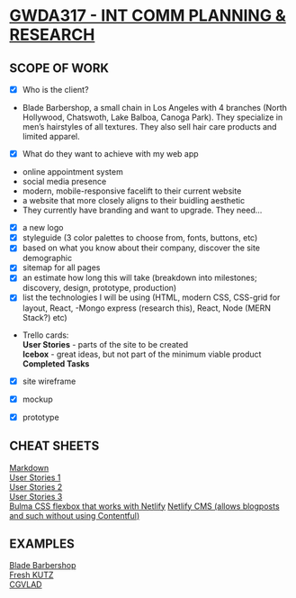 # [GWDA317 - INT COMM PLANNING & RESEARCH](https://trello.com/invite/b/30zmIDMH/1be773e170613e2247a25be4c96f4961/gwda317)

## SCOPE OF WORK
- [x] Who is the client?
* Blade Barbershop, a small chain in Los Angeles with 4 branches (North Hollywood, Chatswoth, Lake Balboa, Canoga Park). They specialize in men’s hairstyles of all textures. They also sell hair care products and limited apparel.
- [x] What do they want to achieve with my web app
* online appointment system
* social media presence
* modern, mobile-responsive facelift to their current website
* a website that more closely aligns to their buidling aesthetic  
* They currently have branding and want to upgrade. They need...
- [x] a new logo
- [x] styleguide (3 color palettes to choose from, fonts, buttons, etc)
- [x] based on what you know about their company, discover the site demographic
- [x] sitemap for all pages  
- [x] an estimate how long this will take (breakdown into milestones; discovery, design, prototype, production)
- [x] list the technologies I will be using (HTML, modern CSS, CSS-grid for layout, React, -Mongo express (research this), React, Node (MERN Stack?) etc)
* Trello cards:   
**User Stories** - parts of the site to be created  
**Icebox** - great ideas, but not part of the minimum viable product  
**Completed Tasks**  


- [x] site wireframe
- [x] mockup
- [x] prototype


## CHEAT SHEETS  
[Markdown](https://github.com/adam-p/markdown-here/wiki/Markdown-Cheatsheet)  
[User Stories 1](https://www.mountaingoatsoftware.com/agile/user-stories)  
[User Stories 2](https://tech.gsa.gov/guides/user_story_example/)  
[User Stories 3](https://codingsans.com/blog/user-stories-with-templates)  
[Bulma CSS flexbox that works with Netlify](https://bulma.io/)
[Netlify CMS (allows blogposts and such without using Contentful)](https://www.netlifycms.org/)

## EXAMPLES
[Blade Barbershop](http://thebladebarbershop.com/)  
[Fresh KUTZ](https://www.freshkutz.com/)  
[CGVLAD](https://vlad-cli.netlify.com/)  
